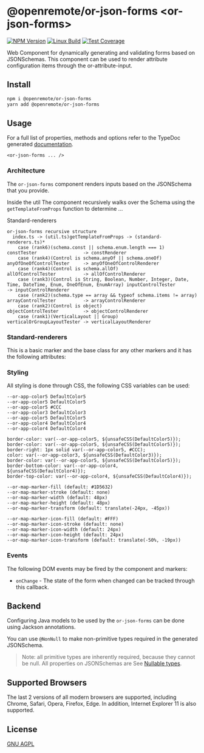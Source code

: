# @openremote/or-json-forms  \<or-json-forms\>
[![NPM Version][npm-image]][npm-url]
[![Linux Build][travis-image]][travis-url]
[![Test Coverage][coveralls-image]][coveralls-url]

Web Component for dynamically generating and validating forms based on JSONSchemas. This component can be used to render attribute configuration items through the or-attribute-input.

## Install
```bash
npm i @openremote/or-json-forms
yarn add @openremote/or-json-forms
```

## Usage
For a full list of properties, methods and options refer to the TypeDoc generated [documentation]().

```$html
<or-json-forms ... />
```

### Architecture

The `or-json-forms` component renders inputs based on the JSONSchema that you provide.

Inside the util
The component recursively walks over the Schema using the `getTemplateFromProps` function to determine ...

Standard-renderers

```
or-json-forms recursive structure
  index.ts -> (util.ts)getTemplateFromProps -> (standard-renderers.ts)*
    case (rank6)(schema.const || schema.enum.length === 1)                                                      constTester                 -> constRenderer
    case (rank4)(Control is schema.anyOf || schema.oneOf)                                                       anyOfOneOfControlTester     -> anyOfOneOfControlRenderer
    case (rank4)(Control is schema.allOf)                                                                       allOfControlTester          -> allOfControlRenderer
    case (rank3)(Control is String, Boolean, Number, Integer, Date, Time, DateTime, Enum, OneOfEnum, EnumArray) inputControlTester          -> inputControlRenderer
    case (rank2)(schema.type == array && typeof schema.items != array)                                          arrayControlTester          -> arrayControlRenderer
    case (rank2)(Control is object)                                                                             objectControlTester         -> objectControlRenderer
    case (rank1)(VerticalLayout || Group)                                                                       verticalOrGroupLayoutTester -> verticalLayoutRenderer
```


### Standard-renderers
This is a basic marker and the base class for any other markers and it has the following attributes:

### Styling
All styling is done through CSS, the following CSS variables can be used:

```$css
--or-app-color5 DefaultColor5
--or-app-color5 DefaultColor5
--or-app-color5 #CCC
--or-app-color3 DefaultColor3
--or-app-color5 DefaultColor5
--or-app-color4 DefaultColor4
--or-app-color4 DefaultColor4

border-color: var(--or-app-color5, ${unsafeCSS(DefaultColor5)});
border-color: var(--or-app-color5, ${unsafeCSS(DefaultColor5)});
border-right: 1px solid var(--or-app-color5, #CCC);
color: var(--or-app-color3, ${unsafeCSS(DefaultColor3)});
border-color: var(--or-app-color5, ${unsafeCSS(DefaultColor5)});
border-bottom-color: var(--or-app-color4, ${unsafeCSS(DefaultColor4)});
border-top-color: var(--or-app-color4, ${unsafeCSS(DefaultColor4)});
```


```$css
--or-map-marker-fill (default: #1D5632)
--or-map-marker-stroke (default: none)
--or-map-marker-width (default: 48px)
--or-map-marker-height (default: 48px)
--or-map-marker-transform (default: translate(-24px, -45px))

--or-map-marker-icon-fill (default: #FFF)
--or-map-marker-icon-stroke (default: none)
--or-map-marker-icon-width (default: 24px)
--or-map-marker-icon-height (default: 24px)
--or-map-marker-icon-transform (default: translate(-50%, -19px))
```


### Events
The following DOM events may be fired by the component and markers:

* `onChange` - The state of the form when changed can be tracked through this callback.

## Backend

Configuring Java models to be used by the `or-json-forms` can be done using Jackson annotations.

You can use `@NonNull` to make non-primitive types required in the generated JSONSchema.

> Note: all primitive types are inherently required, because they cannot be null. All properties on JSONSchemas are
> See [Nullable types](https://github.com/mbknor/mbknor-jackson-jsonSchema/?tab=readme-ov-file#code---using-java).

## Supported Browsers
The last 2 versions of all modern browsers are supported, including Chrome, Safari, Opera, Firefox, Edge. In addition,
Internet Explorer 11 is also supported.

## License
[GNU AGPL](https://www.gnu.org/licenses/agpl-3.0.en.html)

[npm-image]: https://img.shields.io/npm/v/live-xxx.svg
[npm-url]: https://npmjs.org/package/@openremote/or-map
[travis-image]: https://img.shields.io/travis/live-js/live-xxx/master.svg
[travis-url]: https://travis-ci.org/live-js/live-xxx
[coveralls-image]: https://img.shields.io/coveralls/live-js/live-xxx/master.svg
[coveralls-url]: https://coveralls.io/r/live-js/live-xxx?branch=master
